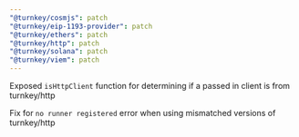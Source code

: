 ```yaml
---
"@turnkey/cosmjs": patch
"@turnkey/eip-1193-provider": patch
"@turnkey/ethers": patch
"@turnkey/http": patch
"@turnkey/solana": patch
"@turnkey/viem": patch
---
```


Exposed `isHttpClient` function for determining if a passed in client is from turnkey/http

Fix for `no runner registered` error when using mismatched versions of turnkey/http
